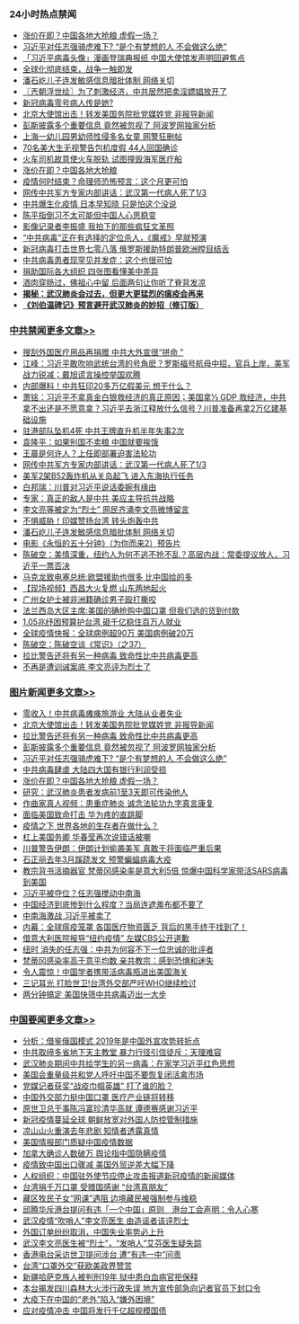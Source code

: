 <div class="catlist">
<h3>24小时热点禁闻</h3>
<ul>
<li><a href="https://github.com/fqnews/bnews/blob/master/topimagenews/20200402/1305149.md">涨价在即？中国各地大抢粮 虚假一场？</a></li>
<li><a href="https://github.com/fqnews/bnews/blob/master/topimagenews/20200402/1305250.md">习近平对任志强骑虎难下? “是个有梦想的人 不会做这么绝”</a></li>
<li><a href="https://github.com/fqnews/bnews/blob/master/headline/20200402/1305268.md">「习近平病毒头像」漫画登瑞典报纸    中国大使馆发声明回避焦点</a></li>
<li><a href="https://github.com/fqnews/bnews/blob/master/ssgc/20200402/1305282.md">全球化彻底结束，战争一触即发</a></li>
<li><a href="https://github.com/fqnews/bnews/blob/master/cbnews/20200403/1305552.md">潘石屹儿子连发敏感信息暗批体制 网络关切</a></li>
<li><a href="https://github.com/fqnews/bnews/blob/master/ssgc/20200403/1305464.md">〖兲朝浮世绘〗为了刺激经济，中共居然把卖淫嫖娼放开了</a></li>
<li><a href="https://github.com/fqnews/bnews/blob/master/cbnews/20200402/1305304.md">新冠病毒零号病人传是她?</a></li>
<li><a href="https://github.com/fqnews/bnews/blob/master/topimagenews/20200403/1305551.md">北京大使馆出击！转发美国务院批党媒姓党 非报导新闻</a></li>
<li><a href="https://github.com/fqnews/bnews/blob/master/topimagenews/20200402/1305316.md">彭斯披露多个重要信息 竟然被忽视了 阿波罗网独家分析</a></li>
<li><a href="https://github.com/fqnews/bnews/blob/master/cbnews/20200402/1305195.md">上海一幼儿园男幼师性侵多名女童 网警狂删帖</a></li>
<li><a href="https://github.com/fqnews/bnews/blob/master/cnnews/20200403/1305467.md">70名美大生无视警告包机度假 44人回国确诊</a></li>
<li><a href="https://github.com/fqnews/bnews/blob/master/worldnews/usa/20200403/1305572.md">火车司机故意使火车脱轨 试图撞毁海军医疗船</a></li>
<li><a href="https://github.com/fqnews/bnews/blob/master/cbnews/20200402/1305145.md">涨价在即？中国各地大抢粮</a></li>
<li><a href="https://github.com/fqnews/bnews/blob/master/funmedia/20200403/1305445.md">疫情何时结束？命理师恐怖预言：这个月更可怕</a></li>
<li><a href="https://github.com/fqnews/bnews/blob/master/cbnews/20200403/1305689.md">网传中共军方专家内部讲话：武汉第一代病人死了1/3</a></li>
<li><a href="https://github.com/fqnews/bnews/blob/master/cnnews/20200402/1305116.md">中共爆生化疫情 日本早知晓 只是怕这个没说</a></li>
<li><a href="https://github.com/fqnews/bnews/blob/master/cbnews/20200402/1305179.md">陈平指倒习不太可能但中国人心思稳变</a></li>
<li><a href="https://github.com/fqnews/bnews/blob/master/cbnews/20200402/1305207.md">影像记录者李振盛 我拍下的那些疯狂文革照</a></li>
<li><a href="https://github.com/fqnews/bnews/blob/master/comments/20200402/1305059.md">“中共病毒”正在有选择的定位杀人，《魔戒》早就预演</a></li>
<li><a href="https://github.com/fqnews/bnews/blob/master/worldnews/20200402/1305163.md">新冠病毒打击世界七零八落 俄罗斯援助特朗普欧洲瞠目结舌</a></li>
<li><a href="https://github.com/fqnews/bnews/blob/master/cnnews/20200403/1305699.md">中共病毒患者现罕见并发症：这个也很可怕</a></li>
<li><a href="https://github.com/fqnews/bnews/blob/master/cbnews/20200402/1305264.md">捐助国际各大组织 四张图看懂美中差异</a></li>
<li><a href="https://github.com/fqnews/bnews/blob/master/comments/20200402/1305313.md">酒肉穿肠过，佛祖心中留 后面两句让你听了脊背发凉</a></li>
<li><b><a href="https://github.com/fqnews/bnews/blob/master/comments/20200211/1275071.md" target="_blank">揭秘：武汉肺炎会过去，但更大更猛烈的瘟疫会再来</a></b></li>
<li><b><a href="https://github.com/fqnews/bnews/blob/master/comments/20200207/1272816.md" target="_blank">《刘伯温碑记》预言避开武汉肺炎的妙招（修订版）</a></b></li>
</ul>
</div>

<div class="catlist">
<h3><a href="https://github.com/fqnews/bnews/blob/master/cbnews/" target="_blank">中共禁闻</a><span><a href="https://github.com/fqnews/bnews/blob/master/cbnews/" target="_blank" rel="nofollow">更多文章>></a></span></h3>
<ul>
<li><a href="https://github.com/fqnews/bnews/blob/master/cbnews/20200403/1306091.md" target="_blank">搜刮外国医疗用品再捐赠 中共大外宣很“拼命 ”</a></li>
<li><a href="https://github.com/fqnews/bnews/blob/master/cbnews/20200403/1306075.md" target="_blank">江峰：习近平敢吹响武统台湾的号角麽？罗斯福号航母中招，官兵上岸，美军战力锐减；戴旭谎言操控举国欢腾</a></li>
<li><a href="https://github.com/fqnews/bnews/blob/master/cbnews/20200403/1305904.md" target="_blank">内部爆料！中共狂印20多万亿假美元 想干什么？</a></li>
<li><a href="https://github.com/fqnews/bnews/blob/master/cbnews/20200403/1305728.md" target="_blank">萧铭：习近平不拿真金白银救经济的真正原因；美国拿⅓ GDP 救经济，中共拿不出还是不愿意拿？习近平去浙江释放什么信号？川普准备再拿2万亿建基础设施</a></li>
<li><a href="https://github.com/fqnews/bnews/blob/master/cbnews/20200403/1305721.md" target="_blank">驻港部队坠机4死 中共王牌直升机半年失事2次</a></li>
<li><a href="https://github.com/fqnews/bnews/blob/master/cbnews/20200403/1305712.md" target="_blank">袁隆平：如果别国不卖粮 中国就要挨饿</a></li>
<li><a href="https://github.com/fqnews/bnews/blob/master/cbnews/20200403/1305690.md" target="_blank">王晨是何许人？上任即部署迫害法轮功</a></li>
<li><a href="https://github.com/fqnews/bnews/blob/master/cbnews/20200403/1305689.md" target="_blank">网传中共军方专家内部讲话：武汉第一代病人死了1/3</a></li>
<li><a href="https://github.com/fqnews/bnews/blob/master/cbnews/20200403/1305667.md" target="_blank">美军2架B52轰炸机从关岛起飞 进入东海执行任务</a></li>
<li><a href="https://github.com/fqnews/bnews/blob/master/cbnews/20200403/1305591.md" target="_blank">白邦瑞：川普对习近平说话委婉有缘由</a></li>
<li><a href="https://github.com/fqnews/bnews/blob/master/cbnews/20200403/1305590.md" target="_blank">专家：真正的敌人是中共 美应主导抗共战略</a></li>
<li><a href="https://github.com/fqnews/bnews/blob/master/cbnews/20200403/1305589.md" target="_blank">李文亮等被定为“烈士” 网民齐涌李文亮微博留言</a></li>
<li><a href="https://github.com/fqnews/bnews/blob/master/cbnews/20200403/1305578.md" target="_blank">不惧威胁！印媒赞扬台湾 转头炮轰中共</a></li>
<li><a href="https://github.com/fqnews/bnews/blob/master/cbnews/20200403/1305552.md" target="_blank">潘石屹儿子连发敏感信息暗批体制 网络关切</a></li>
<li><a href="https://github.com/fqnews/bnews/blob/master/cbnews/20200403/1305532.md" target="_blank">电影《永恒的五十分钟》（为你而来2）预告片</a></li>
<li><a href="https://github.com/fqnews/bnews/blob/master/cbnews/20200403/1305518.md" target="_blank">陈破空：美情深重，纽约人为何不逃不抢不乱？高层内战：常委提议放人，习近平一票否决</a></li>
<li><a href="https://github.com/fqnews/bnews/blob/master/cbnews/20200403/1305466.md" target="_blank">马克龙致电塞总统:欧盟援助也很多 比中国给的多</a></li>
<li><a href="https://github.com/fqnews/bnews/blob/master/cbnews/20200403/1305456.md" target="_blank">【现场视频】西昌大火复燃 山东两地起火</a></li>
<li><a href="https://github.com/fqnews/bnews/blob/master/cbnews/20200403/1305455.md" target="_blank">广州女护士被非洲籍确诊男子殴打撕咬</a></li>
<li><a href="https://github.com/fqnews/bnews/blob/master/cbnews/20200403/1305428.md" target="_blank">法兰西岛大区主席:美国的确抢购中国口罩 但我们选的货到付款</a></li>
<li><a href="https://github.com/fqnews/bnews/blob/master/cbnews/20200403/1305354.md" target="_blank">1.05兆纾困预算护台湾 砸千亿稳住百万人就业</a></li>
<li><a href="https://github.com/fqnews/bnews/blob/master/cbnews/20200403/1305347.md" target="_blank">全球疫情快报：全球病例超90万 美国病例破20万</a></li>
<li><a href="https://github.com/fqnews/bnews/blob/master/cbnews/20200403/1305328.md" target="_blank">陈破空：陈破空谈《常识》（之37）</a></li>
<li><a href="https://github.com/fqnews/bnews/blob/master/comments/20200402/1304735.md" target="_blank">拉比警告还将有另一种病毒 致命性比中共病毒更高</a></li>
<li><a href="https://github.com/fqnews/bnews/blob/master/cbnews/20200402/1305315.md" target="_blank">不再是遭训诫案底 李文亮评为烈士了</a></li>

</ul>
</div>
<div class="catlist">
<h3><a href="https://github.com/fqnews/bnews/blob/master/topimagenews/" target="_blank">图片新闻</a><span><a href="https://github.com/fqnews/bnews/blob/master/topimagenews/" target="_blank" rel="nofollow">更多文章>></a></span></h3>
<ul>
<li><a href="https://github.com/fqnews/bnews/blob/master/topimagenews/20200403/1305903.md" target="_blank">零收入！中共病毒瘫痪旅游业 大陆从业者失业</a></li>
<li><a href="https://github.com/fqnews/bnews/blob/master/topimagenews/20200403/1305551.md" target="_blank">北京大使馆出击！转发美国务院批党媒姓党 非报导新闻</a></li>
<li><a href="https://github.com/fqnews/bnews/blob/master/comments/20200402/1304735.md" target="_blank">拉比警告还将有另一种病毒 致命性比中共病毒更高</a></li>
<li><a href="https://github.com/fqnews/bnews/blob/master/topimagenews/20200402/1305316.md" target="_blank">彭斯披露多个重要信息 竟然被忽视了 阿波罗网独家分析</a></li>
<li><a href="https://github.com/fqnews/bnews/blob/master/topimagenews/20200402/1305250.md" target="_blank">习近平对任志强骑虎难下? “是个有梦想的人 不会做这么绝”</a></li>
<li><a href="https://github.com/fqnews/bnews/blob/master/topimagenews/20200402/1305194.md" target="_blank">中共病毒肆虐 大陆四大国有银行利润受损</a></li>
<li><a href="https://github.com/fqnews/bnews/blob/master/topimagenews/20200402/1305149.md" target="_blank">涨价在即？中国各地大抢粮 虚假一场？</a></li>
<li><a href="https://github.com/fqnews/bnews/blob/master/topimagenews/20200402/1305108.md" target="_blank">研究：武汉肺炎患者发病前1至3天即可传染他人</a></li>
<li><a href="https://github.com/fqnews/bnews/blob/master/comments/20200402/1304918.md" target="_blank">作曲家真人视频：患重症肺炎 诚念法轮功九字真言康复</a></li>
<li><a href="https://github.com/fqnews/bnews/blob/master/topimagenews/20200402/1305072.md" target="_blank">面临美国致命打击 华为疼的直跳脚</a></li>
<li><a href="https://github.com/fqnews/bnews/blob/master/topimagenews/20200402/1305044.md" target="_blank">疫情之下 世界各地的生存者在做什么？</a></li>
<li><a href="https://github.com/fqnews/bnews/blob/master/topimagenews/20200402/1305019.md" target="_blank">杠上美国务卿 华春莹再次说错话被嘲</a></li>
<li><a href="https://github.com/fqnews/bnews/blob/master/topimagenews/20200402/1304965.md" target="_blank">川普警告伊朗：伊朗计划偷袭美军 真敢干将面临严重后果</a></li>
<li><a href="https://github.com/fqnews/bnews/blob/master/topimagenews/20200402/1304964.md" target="_blank">石正丽去年3月蹊跷发文 预警蝙蝠病毒大疫</a></li>
<li><a href="https://github.com/fqnews/bnews/blob/master/topimagenews/20200402/1304732.md" target="_blank">教宗背书活摘器官 梵蒂冈感染率是意大利5倍 惊爆中国科学家带活SARS病毒到美国</a></li>
<li><a href="https://github.com/fqnews/bnews/blob/master/topimagenews/20200402/1304715.md" target="_blank">习近平被夺位？任志强搅动中南海</a></li>
<li><a href="https://github.com/fqnews/bnews/blob/master/topimagenews/20200401/1304684.md" target="_blank">中国经济到底惨到什么程度？当局连遮羞布都不要了</a></li>
<li><a href="https://github.com/fqnews/bnews/blob/master/topimagenews/20200401/1304665.md" target="_blank">中南海激战 习近平被卖了</a></li>
<li><a href="https://github.com/fqnews/bnews/blob/master/topimagenews/20200401/1304511.md" target="_blank">内幕：全球瘟疫笼罩 各国医疗物资匮乏 背后的黑手终于找到了！</a></li>
<li><a href="https://github.com/fqnews/bnews/blob/master/topimagenews/20200401/1304471.md" target="_blank">借意大利医院报导“纽约疫情” 左媒CBS公开道歉</a></li>
<li><a href="https://github.com/fqnews/bnews/blob/master/topimagenews/20200401/1304458.md" target="_blank">纽时 消失的任志强：中共为何容不下一位忠诚的批评者</a></li>
<li><a href="https://github.com/fqnews/bnews/blob/master/topimagenews/20200401/1304353.md" target="_blank">梵蒂冈感染率高于意平均数 亲共教宗：感到恐惧和迷失</a></li>
<li><a href="https://github.com/fqnews/bnews/blob/master/topimagenews/20200401/1304352.md" target="_blank">令人震惊！中国学者携带活病毒瓶进出美国海关</a></li>
<li><a href="https://github.com/fqnews/bnews/blob/master/topimagenews/20200401/1304351.md" target="_blank">三记耳光 打脸世卫!台湾外交部严吁WHO继续检讨</a></li>
<li><a href="https://github.com/fqnews/bnews/blob/master/topimagenews/20200401/1304196.md" target="_blank">两分钟搞定 美国快筛中共病毒迈出一大步</a></li>

</ul>
</div>
<div class="catlist">
<h3><a href="https://github.com/fqnews/bnews/blob/master/headline/" target="_blank">中国要闻</a><span><a href="https://github.com/fqnews/bnews/blob/master/headline/" target="_blank" rel="nofollow">更多文章>></a></span></h3>
<ul>
<li><a href="https://github.com/fqnews/bnews/blob/master/headline/20200403/1306081.md" target="_blank">分析：借鉴俄国模式 2019年是中国外宣攻势转折点</a></li>
<li><a href="https://github.com/fqnews/bnews/blob/master/headline/20200403/1305912.md" target="_blank">中共取缔多省地下天主教堂 暴力行径引信徒斥：天理难容</a></li>
<li><a href="https://github.com/fqnews/bnews/blob/master/headline/20200403/1305719.md" target="_blank">武汉肺炎期间中共给学生的另一病毒：在家学习近平红色思想</a></li>
<li><a href="https://github.com/fqnews/bnews/blob/master/headline/20200403/1305623.md" target="_blank">美国会重量级共和党人呼吁中国不要恢复闭活禽市场</a></li>
<li><a href="https://github.com/fqnews/bnews/blob/master/headline/20200403/1305519.md" target="_blank">党媒记者获奖“战疫巾帼英雄”  打了谁的脸？</a></li>
<li><a href="https://github.com/fqnews/bnews/blob/master/headline/20200403/1305504.md" target="_blank">中国外交部力挺中国口罩  医疗产业链将转移</a></li>
<li><a href="https://github.com/fqnews/bnews/blob/master/headline/20200403/1305478.md" target="_blank">原世卫总干事陈冯富珍清华高就   谭德赛感谢习近平</a></li>
<li><a href="https://github.com/fqnews/bnews/blob/master/headline/20200403/1305477.md" target="_blank">新冠疫情蔓延全球  朝鲜放宽对外国人防控管制措施</a></li>
<li><a href="https://github.com/fqnews/bnews/blob/master/headline/20200403/1305473.md" target="_blank">凉山山火重演去年悲剧   知情者透露真情</a></li>
<li><a href="https://github.com/fqnews/bnews/blob/master/headline/20200403/1305461.md" target="_blank">美国情报部门质疑中国疫情数据</a></li>
<li><a href="https://github.com/fqnews/bnews/blob/master/headline/20200403/1305460.md" target="_blank">加拿大确诊人数破万  舆论指中国隐瞒疫情</a></li>
<li><a href="https://github.com/fqnews/bnews/blob/master/headline/20200403/1305450.md" target="_blank">疫情致中国出口骤减   美国外贸逆差大幅下降</a></li>
<li><a href="https://github.com/fqnews/bnews/blob/master/headline/20200403/1305423.md" target="_blank">人权组织：中国驻外使节应停止攻击报道新冠疫情的新闻媒体</a></li>
<li><a href="https://github.com/fqnews/bnews/blob/master/headline/20200403/1305414.md" target="_blank">台湾捐千万口罩   受赠国感谢 “台湾真朋友”</a></li>
<li><a href="https://github.com/fqnews/bnews/blob/master/headline/20200403/1305343.md" target="_blank">藏区牧民子女“网课”遇阻 边境藏民被强制参与维稳</a></li>
<li><a href="https://github.com/fqnews/bnews/blob/master/headline/20200403/1305342.md" target="_blank">邱腾华斥港台提问有违「一个中国」原则　港台工会声明：令人心寒</a></li>
<li><a href="https://github.com/fqnews/bnews/blob/master/headline/20200403/1305341.md" target="_blank">武汉疫情“吹哨人”李文亮医生   由造谣者该评烈士</a></li>
<li><a href="https://github.com/fqnews/bnews/blob/master/headline/20200403/1305334.md" target="_blank">外国订单纷纷取消，中国失业率势必上升</a></li>
<li><a href="https://github.com/fqnews/bnews/blob/master/headline/20200402/1305321.md" target="_blank">武汉李文亮医生被“烈士”，“发哨人”艾芬医生疑失踪</a></li>
<li><a href="https://github.com/fqnews/bnews/blob/master/headline/20200402/1305318.md" target="_blank">香港电台采访世卫提问涉台  遭“有违一中”问责</a></li>
<li><a href="https://github.com/fqnews/bnews/blob/master/headline/20200402/1305317.md" target="_blank">台湾“口罩外交”获欧美政界赞赏</a></li>
<li><a href="https://github.com/fqnews/bnews/blob/master/headline/20200402/1305312.md" target="_blank">新疆哈萨克族人被判刑19年  狱中患白血病官拒保释</a></li>
<li><a href="https://github.com/fqnews/bnews/blob/master/headline/20200402/1305288.md" target="_blank">本台揭发四川森林大火涉行政失误   地方宣传部急向记者官员下封口令</a></li>
<li><a href="https://github.com/fqnews/bnews/blob/master/headline/20200402/1305285.md" target="_blank">大疫下在中国的“老外”陷入“嫌外困境”</a></li>
<li><a href="https://github.com/fqnews/bnews/blob/master/headline/20200402/1305279.md" target="_blank">应对疫情冲击    中国将发行千亿超规模国债</a></li>

</ul>
</div>
